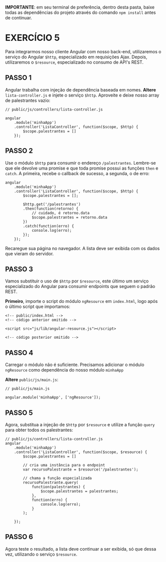 **IMPORTANTE**: em seu terminal de preferência, dentro desta pasta, baixe todas as dependências do projeto através do comando `npm install` antes de continuar.

# EXERCÍCIO 5

Para integrarmos nosso cliente Angular com nosso back-end, utilizaremos o serviço do Angular `$http`, especializado em requisições Ajax. Depois, utilizaremos o `$resource`, especializado no consumo de API's REST.

## PASSO 1

Angular trabalha com injeção de dependência baseada em nomes.
**Altere** `lista-controller.js` e injete o serviço `$http`. Aproveite e deixe nosso array de palestrantes vazio:

```
// public/js/controllers/lista-controller.js

angular
    .module('minhaApp')
    .controller('ListaController', function($scope, $http) {
        $scope.palestrantes = []
    });
```

## PASSO 2

Use o módulo `$http` para consumir o endereço `/palestrantes`. Lembre-se que ele devolve uma promise e que toda promise possui as funções `then`
 e `catch`. A primeira, recebe o callback de sucesso, a segunda, o de erro:

```
angular
    .module('minhaApp')
    .controller('ListaController', function($scope, $http) {
        $scope.palestrantes = [];

        $http.get('/palestrantes')
        .then(function(retorno) {
            // cuidado, é retorno.data
            $scope.palestrantes = retorno.data
        })
        .catch(function(erro) {
            console.log(erro);
        });
    });
```

Recaregue sua página no navegador. A lista deve ser exibida com os dados que vieram do servidor.

## PASSO 3

Vamos substituir o uso de `$http` por `$resource`, este último um serviço especializado do Angular para consumir endpoints que seguem o padrão REST.

**Primeiro**, importe o script do módulo `ngResource` em `index.html`, 
logo após o último script que importamos:

```
<!-- public/index.html -->
<!-- código anterior omitido -->

<script src="js/lib/angular-resource.js"></script>

<!-- código posterior omitido -->
```

## PASSO 4

Carregar o módulo não é suficiente. Precisamos adicionar o módulo `ngResource` como dependência do nosso módulo `minhaApp`

**Altere** `public/js/main.js`:

```
// public/js/main.js

angular.module('minhaApp', ['ngResource']);
```

## PASSO 5

Agora, substitua a injeção de `$http` por `$resource` e utilize a função `query` para obter todos os palestrantes:

```
// public/js/controllers/lista-controller.js
angular
    .module('minhaApp')
    .controller('ListaController', function($scope, $resource) {
        $scope.palestrantes = []

        // cria uma instância para o endpoint
        var recursoPalestrante = $resource('/palestrantes');

        // chama a função especializada
        recursoPalestrante.query(
            function(palestrantes) {
                $scope.palestrantes = palestrantes;
            }, 
            function(erro) {
                console.log(erro);
            }
        );        
        
    });
```

## PASSO 6

Agora teste o resultado, a lista deve continuar a ser exibida, só que dessa vez, utilizando o serviço `$resource`.